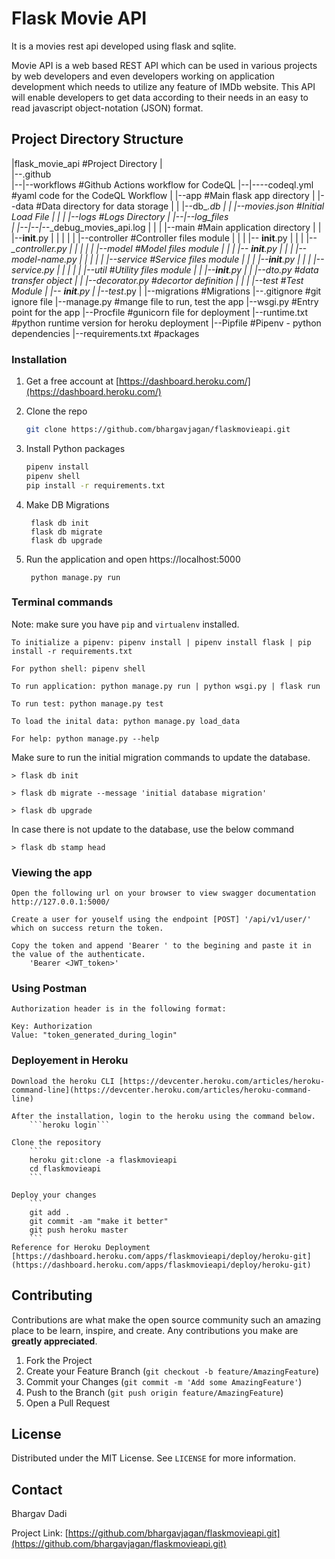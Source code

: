 # Flask Movie API

It is a movies rest api developed using flask and sqlite.

Movie API is a web based REST API which can be used in various projects by web developers and even developers working on application development which needs to utilize any feature of IMDb website. This API will enable developers to get data according to their needs in an easy to read javascript object-notation (JSON) format.

## Project Directory Structure

|flask_movie_api    #Project Directory
|  
|--.github          
|--|--workflows          #Github Actions workflow for CodeQL
|--|----codeql.yml       #yaml code for the CodeQL Workflow
|
|--app                 #Main flask app directory
|  |--data               #Data directory for data storage
|  |  |--db_*.db
|  |  |--movies.json      #Initial Load File
|  |
|  |--logs               #Logs Directory
|  |--|--log_files      
|  |--|--|--*_debug_movies_api.log
|  |
|  |--main               #Main application directory
|  |  |--__init__.py
|  |  |
|  |  |--controller       #Controller files module
|  |  |  |-- __init__.py
|  |  |  |--*_controller.py
|  |  |
|  |  |--model            #Model files module
|  |  |  |-- __init__.py
|  |  |  |-- *model-name.py
|  |  |
|  |  |--service          #Service files module
|  |  |  |--__init__.py
|  |  |  |--*_service.py
|  |  |
|  |  |--util             #Utility files module
|  |     |--__init__.py
|  |     |--dto.py         #data transfer object 
|  |     |--decorator.py   #decortor definition
|  |
|  |--test               #Test Module
|     |-- __init__.py
|     |--test_*.py
|
|--migrations           #Migrations 
|--.gitignore           #git ignore file
|--manage.py            #mange file to run, test the app
|--wsgi.py              #Entry point for the app
|--Procfile             #gunicorn file for deployment
|--runtime.txt          #python runtime version for heroku deployment 
|--Pipfile              #Pipenv - python dependencies
|--requirements.txt     #packages 

### Installation

1. Get a free account at [https://dashboard.heroku.com/](https://dashboard.heroku.com/)

2. Clone the repo
   
   ```sh
   git clone https://github.com/bhargavjagan/flaskmovieapi.git
   ```

3. Install Python packages

   ```sh
   pipenv install
   pipenv shell
   pip install -r requirements.txt
   ```

4. Make DB Migrations

   ```
    flask db init
    flask db migrate
    flask db upgrade
   ```

4. Run the application and open https://localhost:5000
   ```
    python manage.py run
   ```


### Terminal commands
Note: make sure you have `pip` and `virtualenv` installed.

    To initialize a pipenv: pipenv install | pipenv install flask | pip install -r requirements.txt

    For python shell: pipenv shell

    To run application: python manage.py run | python wsgi.py | flask run

    To run test: python manage.py test

    To load the inital data: python manage.py load_data

    For help: python manage.py --help


Make sure to run the initial migration commands to update the database.
    
    > flask db init

    > flask db migrate --message 'initial database migration'

    > flask db upgrade

In case there is not update to the database, use the below command 
    
    > flask db stamp head


### Viewing the app ###

    Open the following url on your browser to view swagger documentation
    http://127.0.0.1:5000/

    Create a user for youself using the endpoint [POST] '/api/v1/user/' which on success return the token.

    Copy the token and append 'Bearer ' to the begining and paste it in the value of the authenticate.
        'Bearer <JWT_token>'


### Using Postman ####

    Authorization header is in the following format:

    Key: Authorization
    Value: "token_generated_during_login"

### Deployement in Heroku

    Download the heroku CLI [https://devcenter.heroku.com/articles/heroku-command-line](https://devcenter.heroku.com/articles/heroku-command-line)

    After the installation, login to the heroku using the command below.
        ```heroku login```

    Clone the repository
        ```
        heroku git:clone -a flaskmovieapi
        cd flaskmovieapi
        ```
    
    Deploy your changes
        ```
        git add .
        git commit -am "make it better"
        git push heroku master
        ```
    Reference for Heroku Deployment [https://dashboard.heroku.com/apps/flaskmovieapi/deploy/heroku-git](https://dashboard.heroku.com/apps/flaskmovieapi/deploy/heroku-git)

<!-- CONTRIBUTING -->
## Contributing

Contributions are what make the open source community such an amazing place to be learn, inspire, and create. Any contributions you make are **greatly appreciated**.

1. Fork the Project
2. Create your Feature Branch (`git checkout -b feature/AmazingFeature`)
3. Commit your Changes (`git commit -m 'Add some AmazingFeature'`)
4. Push to the Branch (`git push origin feature/AmazingFeature`)
5. Open a Pull Request



<!-- LICENSE -->
## License

Distributed under the MIT License. See `LICENSE` for more information.



<!-- CONTACT -->
## Contact

Bhargav Dadi 

Project Link: [https://github.com/bhargavjagan/flaskmovieapi.git](https://github.com/bhargavjagan/flaskmovieapi.git)

